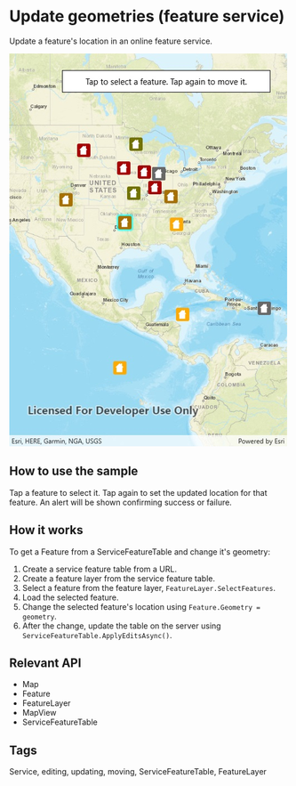 ﻿# Update geometries (feature service)

Update a feature's location in an online feature service.

![](UpdateGeometries.jpg)

## How to use the sample

Tap a feature to select it. Tap again to set the updated location for that feature. An alert will be shown confirming success or failure.

## How it works

To get a Feature from a ServiceFeatureTable and change it's geometry:

1. Create a service feature table from a URL.
2. Create a feature layer from the service feature table.
3. Select a feature from the feature layer, `FeatureLayer.SelectFeatures`.
4. Load the selected feature.
5. Change the selected feature's location using `Feature.Geometry = geometry`.
6. After the change, update the table on the server using `ServiceFeatureTable.ApplyEditsAsync()`.

## Relevant API

* Map
* Feature
* FeatureLayer
* MapView
* ServiceFeatureTable

## Tags

Service, editing, updating, moving, ServiceFeatureTable, FeatureLayer